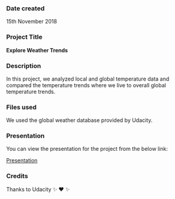 ### Date created
15th November 2018

### Project Title
**Explore Weather Trends**

### Description
In this project, we analyzed local and global temperature data and compared the temperature trends where we live to overall global temperature trends.

### Files used
We used the global weather database provided by Udacity.

### Presentation
You can view the presentation for the project from the below link:

[Presentation](https://drive.google.com/open?id=1cfE6iL5zYYAfaEyV3glnMVPqMxo4oCli)

### Credits
Thanks to Udacity :sparkles: :heart: :sparkles:
